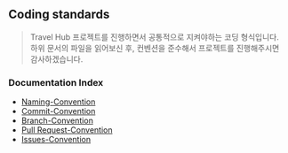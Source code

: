 ## Coding standards

> Travel Hub 프로젝트를 진행하면서 공통적으로 지켜야하는 코딩 형식입니다.  
> 하위 문서의 파일을 읽어보신 후, 컨벤션을 준수해서 프로젝트를 진행해주시면 감사하겠습니다.

### Documentation Index

- [Naming-Convention](./Naming-Convention.md)
- [Commit-Convention](./Commit-Convention.md)
- [Branch-Convention](./Branch-Convention.md)
- [Pull Request-Convention](./PullRequest-Convention.md)
- [Issues-Convention](./Issues-Convention.md)
